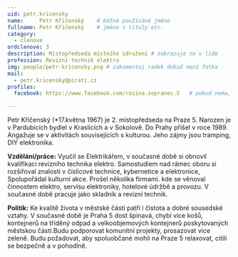 ```yaml
---
uid: petr.kricensky
name:     Petr Křičenský  	# běžně používáné jméno
fullname: Petr Křičenský	# jméno s tituly etc.
category:
  - clenove
ordclenove: 3
description: Místopředseda místního sdružení # zobrazuje se v lide
profession: Revizní technik elektro
img: people/petr-kricensky.png # zakomentuj radek dokud není fotka
mail:
  - petr.kricensky@pirati.cz
profiles:
  facebook: https://www.facebook.com/rozina.sepranec.5   # pokud nema, staci smazat tuto radku

---
```


Petr Křičenský (*17.května 1967) je 2. místopředseda na Praze 5. Narozen je v Pardubicích bydlel v Kraslicích a v Sokolově. Do Prahy přišel v roce 1989. Angažuje se v aktivitách souvisejících s kulturou. Jeho zájmy jsou tramping, DIY elektronika.

**Vzdělání/práce:** Vyučil se Elektrikářem, v současné době si obnovil kvalifikaci revizního technika elektro. Samostudiem nad rámec oboru si rozšiřoval znalosti v číslicové technice, kybernetice a elektronice, Spolupořádal kulturní akce. Prošel několika firmami. kde se věnoval činnostem elektro, servisu elektroniky, hotelové údržbě a provozu. V současné době pracuje jako skladník a revizní technik.


**Politik:** Ke kvalitě života v  městské části patří i čistota a dobré sousedské vztahy. V současné době je Praha 5 dost špinavá, chybí více košů,  kontejnerů na tříděný odpad a velkoobjemových kontejnerů poskytovaných městskou částí.Budu podporovat komunitní projekty, prosazovat vice zeleně. Budu požadovat, aby spoluobčané mohli na Praze 5 relaxovat, citili se bezpečně a v pohodlně.
